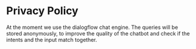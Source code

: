 # Privacy Policy
At the moment we use the dialogflow chat engine. The queries will be stored anonymously, to improve the quality of the chatbot and check if the intents and the input match together. 